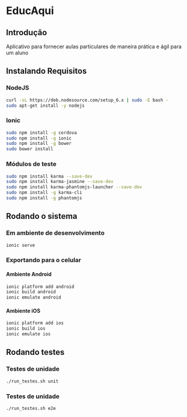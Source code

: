 # EducAqui

## Introdução 

Aplicativo para fornecer aulas particulares de maneira prática e ágil para um aluno

## Instalando Requisitos

### NodeJS

```bash
curl -sL https://deb.nodesource.com/setup_6.x | sudo -E bash -
sudo apt-get install -y nodejs
```

### Ionic

```bash
sudo npm install -g cordova
sudo npm install -g ionic
sudo npm install -g bower
sudo bower install 
```

### Módulos de teste

```bash
sudo npm install karma --save-dev
sudo npm install karma-jasmine --save-dev
sudo npm install karma-phantomjs-launcher --save-dev
sudo npm install -g karma-cli
sudo npm install -g phantomjs
```

## Rodando o sistema

### Em ambiente de desenvolvimento

```bash
ionic serve
```

### Exportando para o celular

#### Ambiente Android

```bash
ionic platform add android
ionic build android
ionic emulate android
```

#### Ambiente iOS

```bash
ionic platform add ios
ionic build ios
ionic emulate ios
```

## Rodando testes 

### Testes de unidade

```bash
./run_testes.sh unit
```

### Testes de unidade

```bash
./run_testes.sh e2e
```






